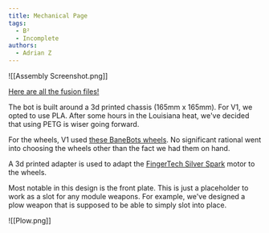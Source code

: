 ```yaml
---
title: Mechanical Page
tags:
  - B²
  - Incomplete
authors:
  - Adrian Z
---
```

![[Assembly Screenshot.png]]

[Here are all the fusion files!](https://mylsu1602.autodesk360.com/g/projects/20240917805728881/data/dXJuOmFkc2sud2lwcHJvZDpmcy5mb2xkZXI6Y28ua1ZBUHBtUU1URjJvTktVXzNSM0ZuQQ)

The bot is built around a 3d printed chassis (165mm x 165mm). For V1, we opted to use PLA. After some hours in the Louisiana heat, we've decided that using PETG is wiser going forward.

For the wheels, V1 used [these BaneBots wheels](https://banebots.com/banebots-wheel-3-7-8-x-0-8-hub-mount-50a-blue/). No significant rational went into choosing the wheels other than the fact we had them on hand.

A 3d printed adapter is used to adapt the [FingerTech Silver Spark](https://www.fingertechrobotics.com/proddetail.php?prod=ft-Sspark16) motor to the wheels.

Most notable in this design is the front plate. This is just a placeholder to work as a slot for any module weapons.
For example, we've designed a plow weapon that is supposed to be able to simply slot into place.

![[Plow.png]]

